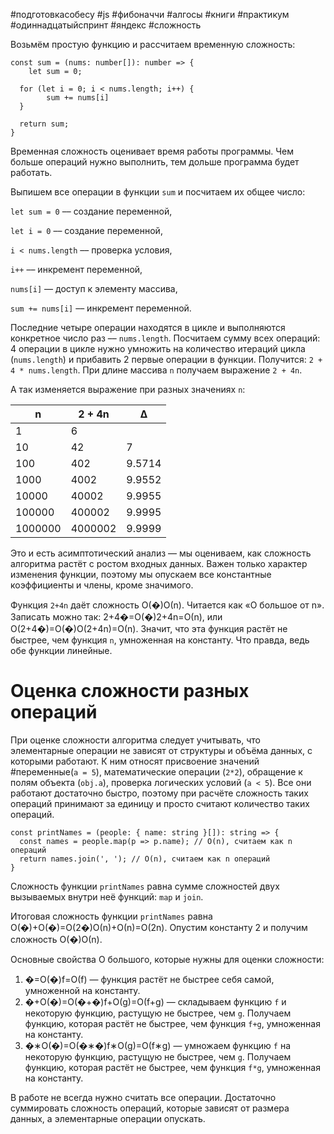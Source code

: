 #подготовкасобесу
#js #фибоначчи #алгосы #книги #практикум #одиннадцатыйспринт #яндекс #сложность


Возьмём простую функцию и рассчитаем временную сложность:


```
const sum = (nums: number[]): number => {
    let sum = 0;

  for (let i = 0; i < nums.length; i++) {
        sum += nums[i]
  }

  return sum;
} 
```

Временная сложность оценивает время работы программы. Чем больше операций нужно выполнить, тем дольше программа будет работать.

Выпишем все операции в функции `sum` и посчитаем их общее число:

`let sum = 0` –– создание переменной,

`let i = 0` –– создание переменной,

`i < nums.length` –– проверка условия,

`i++` –– инкремент переменной,

`nums[i]` –– доступ к элементу массива,

`sum += nums[i]` –– инкремент переменной.

Последние четыре операции находятся в цикле и выполняются конкретное число раз –– `nums.length`. Посчитаем сумму всех операций: 4 операции в цикле нужно умножить на количество итераций цикла (`nums.length`) и прибавить 2 первые операции в функции. Получится: `2 + 4 * nums.length`. При длине массива `n` получаем выражение `2 + 4n`.

А так изменяется выражение при разных значениях `n`:

|n|2 + 4n|Δ|
|---|---|---|
|1|6||
|10|42|7|
|100|402|9.5714|
|1000|4002|9.9552|
|10000|40002|9.9955|
|100000|400002|9.9995|
|1000000|4000002|9.9999|
Это и есть асимптотический анализ — мы оцениваем, как сложность алгоритма растёт с ростом входных данных. Важен только характер изменения функции, поэтому мы опускаем все константные коэффициенты и члены, кроме значимого.

Функция `2+4n` даёт сложность О(�)О(n). Читается как «О большое от n». Записать можно так: 2+4�=О(�)2+4n=О(n), или О(2+4�)=О(�)О(2+4n)=О(n). Значит, что эта функция растёт не быстрее, чем функция `n`, умноженная на константу. Что правда, ведь обе функции линейные.


# Оценка сложности разных операций

При оценке сложности алгоритма следует учитывать, что элементарные операции не зависят от структуры и объёма данных, с которыми работают. К ним относят присвоение значений  #переменные(`a = 5`), математические операции (`2*2`), обращение к полям объекта (`obj.a`), проверка логических условий (`a < 5`). Все они работают достаточно быстро, поэтому при расчёте сложность таких операций принимают за единицу и просто считают количество таких операций.


```
const printNames = (people: { name: string }[]): string => {
  const names = people.map(p => p.name); // О(n), считаем как n операций
  return names.join(', '); // О(n), считаем как n операций
} 
```

Сложность функции `printNames` равна сумме сложностей двух вызываемых внутри неё функций: `map` и `join`.

Итоговая сложность функции `printNames` равна О(�)+О(�)=О(2�)О(n)+О(n)=О(2n). Опустим константу 2 и получим сложность О(�)О(n).


Основные свойства О большого, которые нужны для оценки сложности:

1. �=О(�)f=О(f) — функция растёт не быстрее себя самой, умноженной на константу.
2. �+О(�)=О(�+�)f+О(g)=О(f+g) — складываем функцию `f` и некоторую функцию, растущую не быстрее, чем `g`. Получаем функцию, которая растёт не быстрее, чем функция `f+g`, умноженная на константу.
3. �∗О(�)=О(�∗�)f∗О(g)=О(f∗g) — умножаем функцию `f` на некоторую функцию, растущую не быстрее, чем `g`. Получаем функцию, которая растёт не быстрее, чем функция `f*g`, умноженная на константу.

В работе не всегда нужно считать все операции. Достаточно суммировать сложность операций, которые зависят от размера данных, а элементарные операции опускать.


